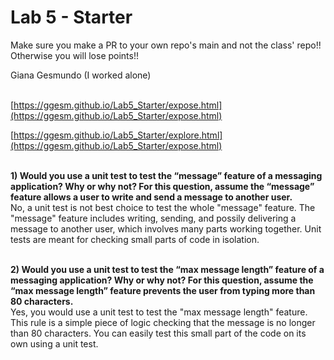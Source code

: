 # Lab 5 - Starter
Make sure you make a PR to your own repo's main and not the class' repo!! Otherwise you will lose points!!

Giana Gesmundo (I worked alone) <br> <br>

[https://ggesm.github.io/Lab5_Starter/expose.html](https://ggesm.github.io/Lab5_Starter/expose.html)

[https://ggesm.github.io/Lab5_Starter/explore.html](https://ggesm.github.io/Lab5_Starter/expose.html) <br> <br>

**1) Would you use a unit test to test the “message” feature of a messaging application? Why or why not? For this question, assume the “message” feature allows a user to write and send a message to another user.** <br>
No, a unit test is not best choice to test the whole "message" feature. The "message" feature includes writing, sending, and possily delivering a message to another user, which involves many parts working together. Unit tests are meant for checking small parts of code in isolation. <br> <br>

**2) Would you use a unit test to test the “max message length” feature of a messaging application? Why or why not? For this question, assume the “max message length” feature prevents the user from typing more than 80 characters.** <br>
Yes, you would use a unit test to test the "max message length" feature. This rule is a simple piece of logic checking that the message is no longer than 80 characters. You can easily test this small part of the code on its own using a unit test. <br>
